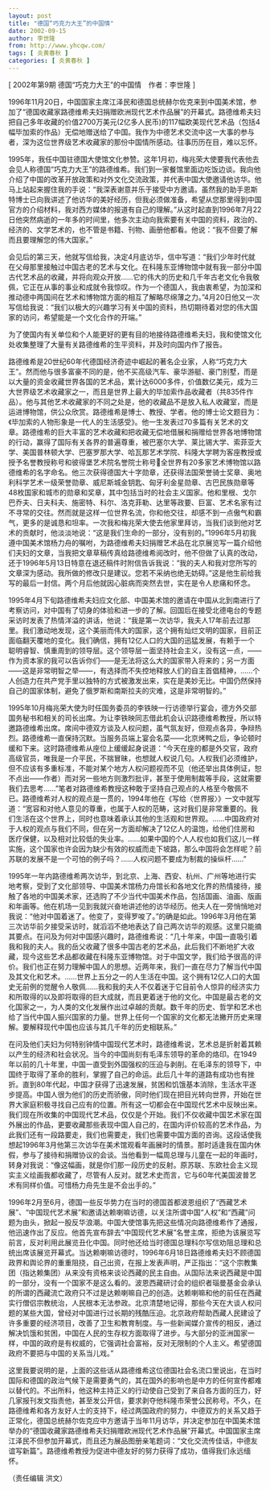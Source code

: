 ```yaml
---
layout: post
title: "德国“巧克力大王”的中国情"
date: 2002-09-15
author: 李世隆
from: http://www.yhcqw.com/
tags: [ 炎黄春秋 ]
categories: [ 炎黄春秋 ]
---
```



[ 2002年第9期 德国“巧克力大王”的中国情　作者：李世隆 ]


1996年11月20日，中国国家主席江泽民和德国总统赫尔佐克来到中国美术馆，参加了“德国收藏家路德维希夫妇捐赠欧洲现代艺术作品展”的开幕式。路德维希夫妇把自己多年收藏的价值2700万美元(2亿多人民币)的117幅欧美现代艺术品（包括4幅毕加索的作品）无偿地赠送给了中国。我作为中德艺术交流中这一大事的参与者，深为这位世界级艺术收藏家的那份中国情所感动。往事历历在目，难以忘怀。


1995年，我任中国驻德国大使馆文化参赞。这年1月初，梅兆荣大使要我代表他去会见人称德国“巧克力大王”的路德维希。我们到一家餐馆里面边吃饭边谈。我向他介绍了中国的改革开放政策和对外文化交流政策，并代表中国大使邀请他访华。他马上站起来握住我的手说：“我深表谢意并乐于接受中方邀请。虽然我的助手恩斯特博士已向我讲述了他访华的美好经历，但我必须做准备，希望从您那里得到中国官方的介绍材料，我对西方媒体的报道有自己的理解。”从这时起直到1996年7月22日他突然病逝的一年多的时间里，他多次主动向我索要有关中国的资料，政治的、经济的、文学艺术的，也不管是书籍、刊物、画册他都看。他说：“我不但要了解而且要理解您的伟大国家。”


会见后的第三天，他就写信给我，决定4月底访华，信中写道：“我们少年时代就在父母那里接触过中国古老的艺术与文化。在科隆东亚博物馆中就有我一部分中国古代艺术品的收藏，并将向观众开放……它的伟大的历史和几千年古老文化令我敬佩，它正在从事的事业和成就令我惊叹。作为一个德国人，我由衷希望，为加深和推动德中两国间在艺术和博物馆方面的相互了解略尽绵薄之力。”4月20日他又一次写信给我说：“我们以极大的兴趣学习有关中国的资料，热切期待着对您的伟大国家的访问，希望能是一个文化合作的开端。”

为了使国内有关单位和个人能更好的更有目的地接待路德维希夫妇，我和使馆文化处收集整理了大量有关路德维希的生平资料，并及时向国内作了报告。


路德维希是20世纪60年代德国经济奇迹中崛起的著名企业家，人称“巧克力大王”。然而他与很多富豪不同的是，他不买高级汽车、豪华游艇、豪门别墅，而是以大量的资金收藏世界各国的艺术品，累计达6000多件，价值数亿美元，成为三大世界级艺术收藏家之一，而且是世界上最大的毕加索作品收藏者（共835件作品）。他与其他艺术收藏家的不同之处是，他的收藏品不是放入私人收藏室，而是运进博物馆，供公众欣赏。路德维希是博士、教授、学者。他的博士论文题目为：《毕加索的人物形象是一代人的生活感受》。他一生发表过70多篇有关艺术的文章。路德维希的巨大丰富的艺术收藏和把收藏无偿地借展和捐赠给世界各地博物馆的行动，赢得了国际有关各界的普遍尊重，被巴塞尔大学、莱比锡大学、索菲亚大学、美国普林顿大学、巴塞罗那大学、哈瓦那艺术学院、科隆大学聘为客座教授或授予名誉教授称号和彼得堡艺术院名誉院士称号全世界有20多家艺术博物馆以路德维希的名字命名。他三次获得德国大十字勋章，还获得法国荣誉骑士奖章、奥地利科学艺术一级荣誉勋章、威尼斯城金钥匙、匈牙利金星勋章、古巴民族勋章等48枚国家和城市的勋章和奖章，其中包括当时的社会主义国家。他和里根、戈尔巴乔夫、日夫科夫、施密特、科尔、洛克菲勒、达里等政要、巨富、艺术名家有过不寻常的交往。然而就是这样一位世界名流，你和他交往，却感不到一点傲气和霸气，更多的是诚恳和坦率。一次我和梅兆荣大使去他家里拜访，当我们谈到他对艺术的贡献时，他淡淡地说：“这是我们生命的一部分，没有别的。”1996年5月初我遵中国美术馆杨力舟的嘱咐，为路德维希夫妇捐赠艺术品在北京展览写一篇介绍他们夫妇的文章，当我把文章草稿传真给路德维希阅改时，他不但做了认真的改动，还于1996年5月13日特意在退还稿件时附信告诉我说：“我的夫人和我对您所写的文章深为感动。我所做的修改只是建议。您若不采纳也绝无妨碍。”这是他生前给我写的最后一封信。两个月后他就因心脏病而突然去世，实在是令人悲痛和怀念。


1995年4月下旬路德维希夫妇应文化部、中国美术馆的邀请在中国从北到南进行了考察访问，对中国有了切身的体验和进一步的了解。回国后在接受北德电台的专题采访时发表了热情洋溢的讲话，他说：“我是第一次访华，我夫人17年前去过那里。我们激动地发现，这个美丽而伟大的国家，这个拥有灿烂文明的国家，目前正面临翻天覆地的变化。我们确信，拥有12亿人口的大国的迅猛发展，有赖于一个聪明睿智、慎重周到的领导层。这个领导层一面坚持社会主义，没有这一点，——作为资本家的我可以告诉你们——是无法将这么大的国家带入将来的；另一方面——这是非常明智之举——，有选择而不失控地释放人们的自主首倡精神，……个人创造力在共产党手里以独特的方式被激发出来，实在是美妙无比。中国仍然保持自己的国家体制，避免了俄罗斯和南斯拉夫的灾难，这是非常明智的。”


1995年10月梅兆荣大使为时任国务委员的李铁映一行访德举行宴会，德方外交部国务秘书和相关的司长出席。为让李铁映同志借此机会认识路德维希教授，所以特邀路德维希出席。席间中德双方谈及人权问题，虽气氛友好，但观点各异，争辩热烈。路德维希一直保持沉默。当服务员端上宴会名菜——北京烤鸭之后，争论顿时缓和下来。这时路德维希从座位上缓缓起身说道：“今天在座的都是外交官，政府高级官员，唯我是一介平民，不揣冒昧，也想就人权说几句。人权我们必须维护，但不应该有多重标准，不能对某个地方人权问题视而不见（他还举出具体例证，恕不点出——作者）而对另一些地方则激烈批评，甚至于使用制裁等手段，这就需要我们去思考……”笔者对路德维希教授这种敢于坚持自己观点的人格至今敬佩不已。路德维希对人权的观点是一贯的，1994年他在《写给〈世界报〉》一文中就写道：“宽容和对他人意见的尊重，也属于人权的范畴，这对我们是非常重要的。我们生活在这个世界上，同时也意味着承认其他的生活观和世界观。……中国政府对于人权的观点与我们不同，但在另一方面却解决了12亿人的温饱，给他们住房和医疗保健，以及相对比较低的失业率。……如果中国的个人人权也如我们这儿一样实施，这个国家也许会因为缺少有效的权威而走下坡路，那么中国将会怎样呢？前苏联的发展不是一个可怕的例子吗？……人权问题不要成为制裁的操纵杆……”


1995年一年内路德维希两次访华，到北京、上海、西安、杭州、广州等地进行实地考察，受到了文化部领导、中国美术馆杨力舟馆长和各地文化界的热情接待，接触了各地的中国美术家，还选购了不少当代中国美术作品，包括国画、油画、版画和年画等。他在机场一见到我就兴奋地讲述他的访华经历。他夫人在一旁悄悄地对我说：“他对中国着迷了。他变了，变得罗唆了。”的确是如此。1996年3月他在第三次访华前夕接受采访时，就滔滔不绝地表达了自己两次访华的观感。这里只能摘其要点。在问及为何对中国感兴趣时，路德维希说：“几十年来，中国一直吸引着我和我的夫人。我的岳父收藏了很多中国古老的艺术品，此后我们不断地扩大收藏，现今这些艺术品都收藏在科隆东亚博物馆。对于中国文学，我们给予很高的评价。我们也正在努力理解中国人的思想。近两年来，我们一直在尽力了解当代中国及其文化和艺术。……世界上五分之一的人生活在中国。这个拥有12亿人口的大国史无前例的觉醒令人敬佩……我和我的夫人不仅着迷于它目前令人惊异的经济实力和所取得的以及即将取得的巨大成就，而且更着迷于他的文化。中国是最古老的文化国家之一，为人类的文化发展作出过卓越的贡献。数千年的历史、哲学和艺术也给了当代中国人振兴国家的力量。世界上任何一个国家的文化都无法撇开历史来理解。要解释现代中国也应该与其几千年的历史相联系。”


在问及他们夫妇为何特别钟情中国现代艺术时，路德维希说，艺术总是折射着其赖以产生的经济和社会状况。当今的中国尚刻有毛泽东领导的革命的烙印。在1949年以前的几十年里，中国一直受到外国强权的压迫与剥削。在毛泽东的领导下，中国终于取得了革命的胜利，掌握了自己的命运。此后几十年的道路有成功也有挫折。直到80年代起，中国才获得了迅速发展，贫困和饥饿基本消除，生活水平逐步提高。中国人很为他们的历史而骄傲，同时他们现在把目光转向世界，开始在世界大家庭积极寻找自己应有的位置。所有这一切都会在中国现代艺术中反映出来。我们现在所收集的中国现代艺术品，仅仅是个开始。我们不仅收藏中国艺术家在国外展出的作品，更要收藏那些表现中国人自己的，在国内评价较高的艺术作品，为此我们还有一段路要走，我们也需要走，我们也需要中国方面的咨询。这段话使我想起1996年3月他第三次访华在美术馆观看年画展时的情景。那时适逢我在国内休假，参与了接待和捐赠协议的会谈。当他看到一幅周总理与儿童在一起的年画时，转身对我说：“像这幅画，就是你们那一段历史的反射。原苏联、东欧社会主义现实主义绘画我都收藏了，尽管有人反对。就艺术史而言，它与60年代美国波普艺术有同样价值。可惜杨力舟先生是不会出手的。”


1996年2月至6月，德国一些反华势力在当时的德国首都波恩组织了“西藏艺术展”、“中国现代艺术展”和邀请达赖喇嘛访德，以关注所谓中国“人权”和“西藏”问题为由头，掀起一股反华浪潮。中国大使馆事先把这些情况向路德维希作了通报，他迅速作出了反应。他首先宣布辞去“中国现代艺术展”名誉主席，拒绝为该展览写前言，反对利用此展览丑化中国。同时他还给当时德国总理科尔写信劝阻总理和总统出席该展览开幕式。当达赖喇嘛访德时，1996年6月18日路德维希夫妇不顾德国政界和舆论界的重重阻挠，自己出资，在报上发表声明，严正指出：“这个宗教集团（指达赖集团）从来没有资格来谈论西藏的民主自由。从国际法来说西藏是中国的一部分，没有一个国家不是这么看的。波恩西藏研讨会的组织者瑙曼基金会承认的所谓的西藏流亡政府只不过是达赖喇嘛自己的创造。达赖喇嘛和他的前任在西藏实行僧侣宗教统治，人民根本无法参政。北京清楚地记得，那些今天在大谈人权问题的某些大国，曾经对中国进行过长期的残酷压迫。北京政府帮助西藏人民建设了许多重要的经济项目，改善了卫生和教育制度。与一些新闻媒介宣传的相反，通过解决饥饿和贫困，中国在人民的生存权方面取得了进步。与大部分的亚洲国家一样，中国的政府是有权威的，它强调社会富裕，反对无限制的个人主义。希望德国政府不要把与中国的关系当儿戏。”


这里我要说明的是，上面的这些话从路德维希这位德国社会名流口里说出，在当时国际和德国的政治气候下是需要勇气的，其在国外的影响也是中方的任何宣传都难以替代的。不出所料，他这种主持正义的行动使自己受到了来自各方面的压力，好几家报刊发文指责他，甚至发公开信，要求剥夺他科隆市荣誉公民称号。不久，在路德维希和各方友好人士的支持下，经过两国政府的努力，中德双方的关系又趋于正常化，德国总统赫尔佐克应中方邀请于当年11月访华，并决定参加在中国美术馆举办的“德国收藏家路德维希夫妇捐赠欧洲现代艺术作品展”开幕式。中国国家主席江泽民不但参加开幕式，而且还为展品图册亲笔题词：“文化交流传佳话，中德友谊写新篇”。路德维希教授为促进中德友好的努力获得了成功，值得我们永远缅怀。

（责任编辑 洪文）


